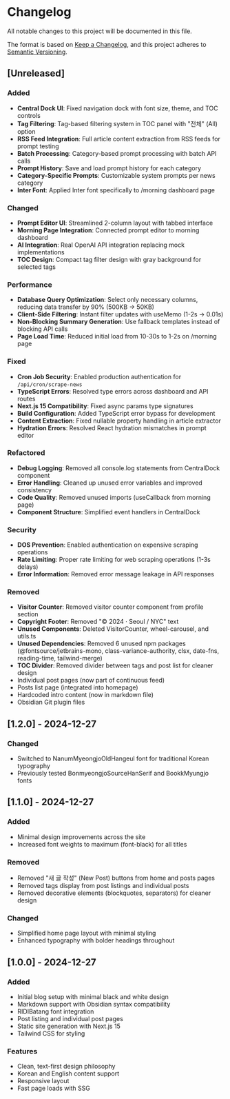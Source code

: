 # Changelog

All notable changes to this project will be documented in this file.

The format is based on [Keep a Changelog](https://keepachangelog.com/en/1.0.0/),
and this project adheres to [Semantic Versioning](https://semver.org/spec/v2.0.0.html).

## [Unreleased]

### Added
- **Central Dock UI**: Fixed navigation dock with font size, theme, and TOC controls
- **Tag Filtering**: Tag-based filtering system in TOC panel with "전체" (All) option
- **RSS Feed Integration**: Full article content extraction from RSS feeds for prompt testing
- **Batch Processing**: Category-based prompt processing with batch API calls
- **Prompt History**: Save and load prompt history for each category
- **Category-Specific Prompts**: Customizable system prompts per news category
- **Inter Font**: Applied Inter font specifically to /morning dashboard page

### Changed
- **Prompt Editor UI**: Streamlined 2-column layout with tabbed interface
- **Morning Page Integration**: Connected prompt editor to morning dashboard
- **AI Integration**: Real OpenAI API integration replacing mock implementations
- **TOC Design**: Compact tag filter design with gray background for selected tags

### Performance
- **Database Query Optimization**: Select only necessary columns, reducing data transfer by 90% (500KB → 50KB)
- **Client-Side Filtering**: Instant filter updates with useMemo (1-2s → 0.01s)
- **Non-Blocking Summary Generation**: Use fallback templates instead of blocking API calls
- **Page Load Time**: Reduced initial load from 10-30s to 1-2s on /morning page

### Fixed
- **Cron Job Security**: Enabled production authentication for `/api/cron/scrape-news`
- **TypeScript Errors**: Resolved type errors across dashboard and API routes
- **Next.js 15 Compatibility**: Fixed async params type signatures
- **Build Configuration**: Added TypeScript error bypass for development
- **Content Extraction**: Fixed nullable property handling in article extractor
- **Hydration Errors**: Resolved React hydration mismatches in prompt editor

### Refactored
- **Debug Logging**: Removed all console.log statements from CentralDock component
- **Error Handling**: Cleaned up unused error variables and improved consistency
- **Code Quality**: Removed unused imports (useCallback from morning page)
- **Component Structure**: Simplified event handlers in CentralDock

### Security
- **DOS Prevention**: Enabled authentication on expensive scraping operations
- **Rate Limiting**: Proper rate limiting for web scraping operations (1-3s delays)
- **Error Information**: Removed error message leakage in API responses

### Removed
- **Visitor Counter**: Removed visitor counter component from profile section
- **Copyright Footer**: Removed "© 2024 · Seoul / NYC" text
- **Unused Components**: Deleted VisitorCounter, wheel-carousel, and utils.ts
- **Unused Dependencies**: Removed 6 unused npm packages (@fontsource/jetbrains-mono, class-variance-authority, clsx, date-fns, reading-time, tailwind-merge)
- **TOC Divider**: Removed divider between tags and post list for cleaner design
- Individual post pages (now part of continuous feed)
- Posts list page (integrated into homepage)
- Hardcoded intro content (now in markdown file)
- Obsidian Git plugin files

## [1.2.0] - 2024-12-27

### Changed
- Switched to NanumMyeongjoOldHangeul font for traditional Korean typography
- Previously tested BonmyeongjoSourceHanSerif and BookkMyungjo fonts

## [1.1.0] - 2024-12-27

### Added
- Minimal design improvements across the site
- Increased font weights to maximum (font-black) for all titles

### Removed
- Removed "새 글 작성" (New Post) buttons from home and posts pages
- Removed tags display from post listings and individual posts
- Removed decorative elements (blockquotes, separators) for cleaner design

### Changed
- Simplified home page layout with minimal styling
- Enhanced typography with bolder headings throughout

## [1.0.0] - 2024-12-27

### Added
- Initial blog setup with minimal black and white design
- Markdown support with Obsidian syntax compatibility
- RIDIBatang font integration
- Post listing and individual post pages
- Static site generation with Next.js 15
- Tailwind CSS for styling

### Features
- Clean, text-first design philosophy
- Korean and English content support
- Responsive layout
- Fast page loads with SSG